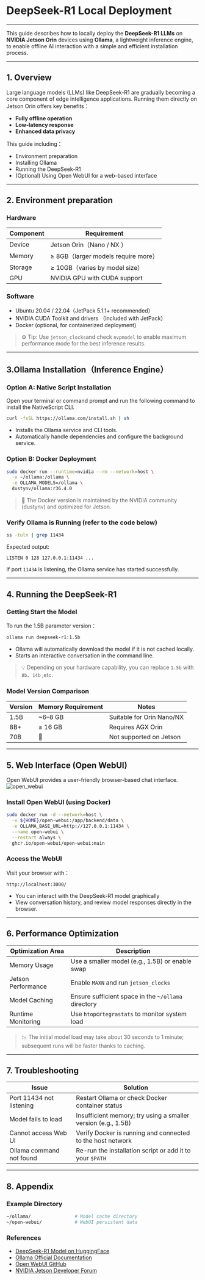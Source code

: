 # DeepSeek-R1 Local Deployment

---
This guide describes how to locally deploy the **DeepSeek-R1 LLMs** on **NVIDIA Jetson Orin** devices using **Ollama**, a lightweight inference engine, to enable offline AI interaction with a simple and efficient installation process.

---

## 1. Overview

Large language models (LLMs) like DeepSeek-R1 are gradually becoming a core component of edge intelligence applications. Running them directly on Jetson Orin offers key benefits：

- **Fully offline operation**  
- **Low-latency response**  
- **Enhanced data privacy**

This guide including：

- Environment preparation  
- Installing Ollama  
- Running the DeepSeek-R1  
- (Optional) Using Open WebUI for a web-based interface

---

## 2. Environment preparation

### Hardware

| Component   | Requirement                           |
| ---- | ---------------------------- |
| Device   | Jetson Orin（Nano / NX ） |
| Memory  | ≥ 8GB（larger models require more）             |
| Storage | ≥ 10GB（varies by model size）              |
| GPU  | NVIDIA GPU with CUDA support       |

### Software

- Ubuntu 20.04 / 22.04（JetPack 5.1.1+ recommended）  
- NVIDIA CUDA Toolkit and drivers （included with JetPack）  
- Docker (optional, for containerized deployment)

> ⚙️ Tip: Use  `jetson_clocks`and check `nvpmodel` to enable maximum performance mode for the best inference results.

---

## 3.Ollama Installation（Inference Engine）

### Option A: Native Script Installation

Open your terminal or command prompt and run the following command to install the NativeScript CLI.

```bash
curl -fsSL https://ollama.com/install.sh | sh
```

- Installs the Ollama service and CLI tools.  
- Automatically handle dependencies and configure the background service.

### Option B: Docker Deployment

```bash
sudo docker run --runtime=nvidia --rm --network=host \
  -v ~/ollama:/ollama \
  -e OLLAMA_MODELS=/ollama \
  dustynv/ollama:r36.4.0
```

> 🧩 The Docker version is maintained by the NVIDIA community (dustynv) and optimized for Jetson.

### Verify Ollama is Running (refer to the code below)

```bash
ss -tuln | grep 11434
```

Expected output:

```
LISTEN 0 128 127.0.0.1:11434 ...
```

If port `11434`  is listening, the Ollama service has started successfully.

---

## 4. Running the DeepSeek-R1

### Getting Start the Model

To run the 1.5B parameter version：

```bash
ollama run deepseek-r1:1.5b
```

- Ollama will automatically download the model if it is not cached locally.  
- Starts an interactive conversation in the command line.

> 💡 Depending on your hardware capability, you can replace `1.5b` with `8b`、`14b` ,etc.

### Model Version Comparison

| Version   | 	Memory Requirement   | Notes              |
| ---- | ------- | ---------------- |
| 1.5B | ~6–8 GB | Suitable for Orin Nano/NX |
| 8B+  | ≥ 16 GB |	Requires AGX Orin     |
| 70B  | 🚫      | Not supported on Jetson       |

---

## 5. Web Interface (Open WebUI)

Open WebUI provides a user-friendly browser-based chat interface.
![open_webui](/img/open_webui.gif)

### Install Open WebUI (using Docker)

```bash
sudo docker run -d --network=host \
  -v ${HOME}/open-webui:/app/backend/data \
  -e OLLAMA_BASE_URL=http://127.0.0.1:11434 \
  --name open-webui \
  --restart always \
  ghcr.io/open-webui/open-webui:main
```

### Access the WebUI

Visit your browser with：

```
http://localhost:3000/
```

- You can interact with the DeepSeek-R1 model graphically  
- View conversation history, and review model responses directly in the browser.

---

## 6. Performance Optimization

| Optimization Area        | Description                              |
| ----------- | ------------------------------- |
| Memory Usage       | Use a smaller model (e.g., 1.5B) or enable swap          |
| Jetson Performance | Enable `MAXN` and run `jetson_clocks`  |
| Model Caching        | Ensure sufficient space in the `~/ollama` directory          |
| Runtime Monitoring       | Use `htop`or`tegrastats` to monitor system load|

> 📉 The initial model load may take about 30 seconds to 1 minute; subsequent runs will be faster thanks to caching.

---

## 7. Troubleshooting

| Issue           | Solution                      |
| ------------- | ------------------------- |
| Port 11434 not listening  | Restart Ollama or check Docker container status |
| Model fails to load        | Insufficient memory; try using a smaller version (e.g., 1.5B)     |
| Cannot access Web UI   |Verify Docker is running and connected to the host network    |
| Ollama command not found | Re-run the installation script or add it to your  `$PATH`     |

---

## 8. Appendix

### Example Directory

```bash
~/ollama/                # Model cache directory  
~/open-webui/            # WebUI persistent data 
```

### References

- [DeepSeek-R1  Model on HuggingFace](https://huggingface.co/deepseek-ai)  
- [Ollama  Official Documentation](https://ollama.com/)  
- [Open WebUI GitHub](https://github.com/open-webui/open-webui)  
- [NVIDIA Jetson Developer Forum](https://forums.developer.nvidia.com/)
